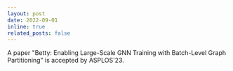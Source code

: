 ```yaml
---
layout: post
date: 2022-09-01
inline: true
related_posts: false
---
```


A paper "Betty: Enabling Large-Scale GNN Training with Batch-Level Graph Partitioning" is accepted by ASPLOS'23.
